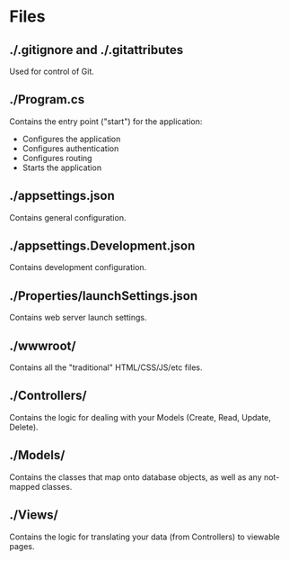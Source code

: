 ﻿# Files

## ./.gitignore and ./.gitattributes
Used for control of Git.

## ./Program.cs
Contains the entry point ("start") for the application:
- Configures the application
- Configures authentication
- Configures routing
- Starts the application

## ./appsettings.json
Contains general configuration.

## ./appsettings.Development.json
Contains development configuration.

## ./Properties/launchSettings.json
Contains web server launch settings.

## ./wwwroot/
Contains all the "traditional" HTML/CSS/JS/etc files.

## ./Controllers/
Contains the logic for dealing with your Models (Create, Read, Update, Delete).

## ./Models/
Contains the classes that map onto database objects, as well as any not-mapped classes.

## ./Views/
Contains the logic for translating your data (from Controllers) to viewable pages.